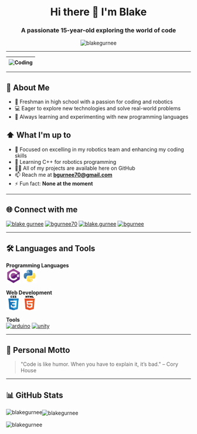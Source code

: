 <h1 align="center">Hi there 👋 I'm Blake</h1>
<h3 align="center">A passionate 15-year-old exploring the world of code</h3>

<p align="center"> 
  <img src="https://komarev.com/ghpvc/?username=blakegurnee&label=Profile%20views&color=0e75b6&style=flat" alt="blakegurnee" /> 
</p>

---

| <img align="center" width="400" src="https://mir-s3-cdn-cf.behance.net/project_modules/fs/54b6c068097599.5b50bca476b9b.gif" alt="Coding"> | 
|:--:|

---

## 📖 About Me
- 🚀 Freshman in high school with a passion for coding and robotics  
- 💻 Eager to explore new technologies and solve real-world problems  
- 🌱 Always learning and experimenting with new programming languages  

## ⬆ What I'm up to
- 🔨 Focused on excelling in my robotics team and enhancing my coding skills  
- 🌱 Learning C++ for robotics programming  
- 👨‍💻 All of my projects are available here on GitHub  
- 📫 Reach me at **bgurnee70@gmail.com**  
- ⚡ Fun fact: **None at the moment**  

---

## 🌐 Connect with me
<p align="left">
<a href="https://stackoverflow.com/users/23311551/blake-gurnee" target="blank"><img src="https://raw.githubusercontent.com/rahuldkjain/github-profile-readme-generator/master/src/images/icons/Social/stack-overflow.svg" alt="blake gurnee" height="30" width="40" /></a>
<a href="https://codesandbox.com/bgurnee70" target="blank"><img src="https://raw.githubusercontent.com/rahuldkjain/github-profile-readme-generator/master/src/images/icons/Social/codesandbox.svg" alt="bgurnee70" height="30" width="40" /></a>
<a href="https://instagram.com/blakegurnee" target="blank"><img src="https://raw.githubusercontent.com/rahuldkjain/github-profile-readme-generator/master/src/images/icons/Social/instagram.svg" alt="blake.gurnee" height="30" width="40" /></a>
<a href="https://www.leetcode.com/bgurnee" target="blank"><img src="https://raw.githubusercontent.com/rahuldkjain/github-profile-readme-generator/master/src/images/icons/Social/leet-code.svg" alt="bgurnee" height="30" width="40" /></a>
</p>

---

## 🛠 Languages and Tools
**Programming Languages**  
<a href="https://www.w3schools.com/cs/" target="_blank" rel="noreferrer"><img src="https://raw.githubusercontent.com/devicons/devicon/master/icons/csharp/csharp-original.svg" alt="csharp" width="40" height="40"/></a> 
<a href="https://www.python.org" target="_blank" rel="noreferrer"><img src="https://raw.githubusercontent.com/devicons/devicon/master/icons/python/python-original.svg" alt="python" width="40" height="40"/></a>  

**Web Development**  
<a href="https://www.w3schools.com/css/" target="_blank" rel="noreferrer"><img src="https://raw.githubusercontent.com/devicons/devicon/master/icons/css3/css3-original-wordmark.svg" alt="css3" width="40" height="40"/></a> 
<a href="https://www.w3.org/html/" target="_blank" rel="noreferrer"><img src="https://raw.githubusercontent.com/devicons/devicon/master/icons/html5/html5-original-wordmark.svg" alt="html5" width="40" height="40"/></a>  

**Tools**  
<a href="https://www.arduino.cc/" target="_blank" rel="noreferrer"><img src="https://cdn.worldvectorlogo.com/logos/arduino-1.svg" alt="arduino" width="40" height="40"/></a>
<a href="https://unity.com/" target="_blank" rel="noreferrer"><img src="https://www.vectorlogo.zone/logos/unity3d/unity3d-icon.svg" alt="unity" width="40" height="40"/></a>

---

## 🌟 Personal Motto
> "Code is like humor. When you have to explain it, it’s bad." – Cory House  

---

## 📊 GitHub Stats
<p>
  <img align="left" src="https://github-readme-stats.vercel.app/api/top-langs?username=blakegurnee&show_icons=true&locale=en&layout=compact" alt="blakegurnee" />
</p>

<p>
  <img align="center" src="https://github-readme-stats.vercel.app/api?username=blakegurnee&show_icons=true&locale=en" alt="blakegurnee" />
</p>

<p>
  <img align="center" src="https://github-readme-streak-stats.herokuapp.com/?user=blakegurnee&" alt="blakegurnee" />
</p>
